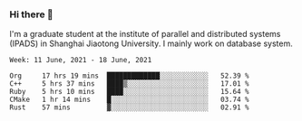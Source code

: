 ### Hi there 👋

I'm a graduate student at the institute of parallel and distributed systems (IPADS) in Shanghai Jiaotong University. I mainly work on database system.

<!--START_SECTION:waka-->
```text
Week: 11 June, 2021 - 18 June, 2021

Org     17 hrs 19 mins  █████████████░░░░░░░░░░░░   52.39 % 
C++     5 hrs 37 mins   ████▒░░░░░░░░░░░░░░░░░░░░   17.01 % 
Ruby    5 hrs 10 mins   ████░░░░░░░░░░░░░░░░░░░░░   15.64 % 
CMake   1 hr 14 mins    █░░░░░░░░░░░░░░░░░░░░░░░░   03.74 % 
Rust    57 mins         ▓░░░░░░░░░░░░░░░░░░░░░░░░   02.91 % 
```
<!--END_SECTION:waka-->

<!--
**yqmmm/yqmmm** is a ✨ _special_ ✨ repository because its `README.md` (this file) appears on your GitHub profile.

Here are some ideas to get you started:

- 🔭 I’m currently working on ...
- 🌱 I’m currently learning ...
- 👯 I’m looking to collaborate on ...
- 🤔 I’m looking for help with ...
- 💬 Ask me about ...
- 📫 How to reach me: ...
- 😄 Pronouns: ...
- ⚡ Fun fact: ...
-->
